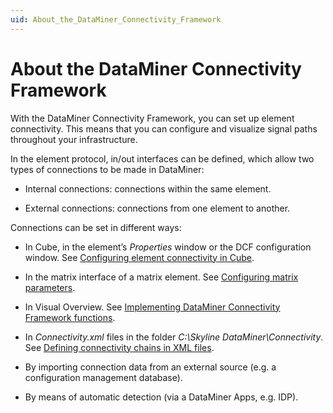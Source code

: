 ```yaml
---
uid: About_the_DataMiner_Connectivity_Framework
---
```


# About the DataMiner Connectivity Framework

With the DataMiner Connectivity Framework, you can set up element connectivity. This means that you can configure and visualize signal paths throughout your infrastructure.

In the element protocol, in/out interfaces can be defined, which allow two types of connections to be made in DataMiner:

- Internal connections: connections within the same element.

- External connections: connections from one element to another.

Connections can be set in different ways:

- In Cube, in the element’s *Properties* window or the DCF configuration window. See [Configuring element connectivity in Cube](xref:Editing_element_connections_in_the_Properties_window).

- In the matrix interface of a matrix element. See [Configuring matrix parameters](xref:Configuring_matrix_parameters).

- In Visual Overview. See [Implementing DataMiner Connectivity Framework functions](xref:Implementing_DataMiner_Connectivity_Framework_functions).

- In *Connectivity.xml* files in the folder *C:\\Skyline DataMiner\\Connectivity*. See [Defining connectivity chains in XML files](xref:Defining_connectivity_chains_in_XML_files).

- By importing connection data from an external source (e.g. a configuration management database).

- By means of automatic detection (via a DataMiner Apps, e.g. IDP).
